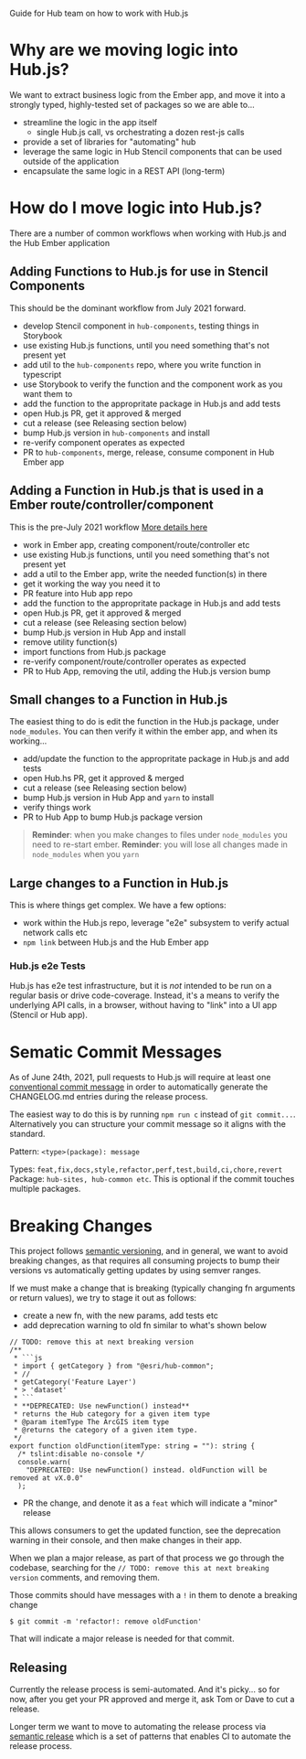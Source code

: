 Guide for Hub team on how to work with Hub.js

# Why are we moving logic into Hub.js?

We want to extract business logic from the Ember app, and move it into a strongly typed, highly-tested set of packages so we are able to...

- streamline the logic in the app itself
  - single Hub.js call, vs orchestrating a dozen rest-js calls
- provide a set of libraries for "automating" hub
- leverage the same logic in Hub Stencil components that can be used outside of the application
- encapsulate the same logic in a REST API (long-term)

# How do I move logic into Hub.js?

There are a number of common workflows when working with Hub.js and the Hub Ember application

## Adding Functions to Hub.js for use in Stencil Components

This should be the dominant workflow from July 2021 forward.

- develop Stencil component in `hub-components`, testing things in Storybook
- use existing Hub.js functions, until you need something that's not present yet
- add util to the `hub-components` repo, where you write function in typescript
- use Storybook to verify the function and the component work as you want them to
- add the function to the appropritate package in Hub.js and add tests
- open Hub.js PR, get it approved & merged
- cut a release (see Releasing section below)
- bump Hub.js version in `hub-components` and install
- re-verify component operates as expected
- PR to `hub-components`, merge, release, consume component in Hub Ember app

## Adding a Function in Hub.js that is used in a Ember route/controller/component

This is the pre-July 2021 workflow [More details here](https://github.com/ArcGIS/opendata-ui/blob/master/docs/migrate-to-hub-js.md)

- work in Ember app, creating component/route/controller etc
- use existing Hub.js functions, until you need something that's not present yet
- add a util to the Ember app, write the needed function(s) in there
- get it working the way you need it to
- PR feature into Hub app repo
- add the function to the appropritate package in Hub.js and add tests
- open Hub.js PR, get it approved & merged
- cut a release (see Releasing section below)
- bump Hub.js version in Hub App and install
- remove utility function(s)
- import functions from Hub.js package
- re-verify component/route/controller operates as expected
- PR to Hub App, removing the util, adding the Hub.js version bump

## Small changes to a Function in Hub.js

The easiest thing to do is edit the function in the Hub.js package, under `node_modules`. You can then verify it within the ember app, and when its working...

- add/update the function to the appropritate package in Hub.js and add tests
- open Hub.hs PR, get it approved & merged
- cut a release (see Releasing section below)
- bump Hub.js version in Hub App and `yarn` to install
- verify things work
- PR to Hub App to bump Hub.js package version

> **Reminder**: when you make changes to files under `node_modules` you need to re-start ember.
> **Reminder**: you will lose all changes made in `node_modules` when you `yarn`

## Large changes to a Function in Hub.js

This is where things get complex. We have a few options:

- work within the Hub.js repo, leverage "e2e" subsystem to verify actual network calls etc
- `npm link` between Hub.js and the Hub Ember app

### Hub.js e2e Tests

Hub.js has e2e test infrastructure, but it is _not_ intended to be run on a regular basis or drive code-coverage. Instead, it's a means to verify the underlying API calls, in a browser, without having to "link" into a UI app (Stencil or Hub app).

# Sematic Commit Messages

As of June 24th, 2021, pull requests to Hub.js will require at least one [conventional commit message](https://www.conventionalcommits.org/en/v1.0.0/#summary) in order to automatically generate the CHANGELOG.md entries during the release process.

The easiest way to do this is by running `npm run c` instead of `git commit...`. Alternatively you can structure your commit message so it aligns with the standard.

Pattern: `<type>(package): message`

Types: `feat,fix,docs,style,refactor,perf,test,build,ci,chore,revert`
Package: `hub-sites, hub-common etc`. This is optional if the commit touches multiple packages.

# Breaking Changes

This project follows [semantic versioning](https://semver.org/), and in general, we want to avoid breaking changes, as that requires all consuming projects to bump their versions vs automatically getting updates by using semver ranges.

If we must make a change that is breaking (typically changing fn arguments or return values), we try to stage it out as follows:

- create a new fn, with the new params, add tests etc
- add deprecation warning to old fn similar to what's shown below

````
// TODO: remove this at next breaking version
/**
 * ```js
 * import { getCategory } from "@esri/hub-common";
 * //
 * getCategory('Feature Layer')
 * > 'dataset'
 * ```
 * **DEPRECATED: Use newFunction() instead**
 * returns the Hub category for a given item type
 * @param itemType The ArcGIS item type
 * @returns the category of a given item type.
 */
export function oldFunction(itemType: string = ""): string {
  /* tslint:disable no-console */
  console.warn(
    "DEPRECATED: Use newFunction() instead. oldFunction will be removed at vX.0.0"
  );
````

- PR the change, and denote it as a `feat` which will indicate a "minor" release

This allows consumers to get the updated function, see the deprecation warning in their console, and then make changes in their app.

When we plan a major release, as part of that process we go through the codebase, searching for the `// TODO: remove this at next breaking version` comments, and removing them.

Those commits should have messages with a `!` in them to denote a breaking change

```
$ git commit -m 'refactor!: remove oldFunction'
```

That will indicate a major release is needed for that commit.

## Releasing

Currently the release process is semi-automated. And it's picky... so for now, after you get your PR approved and merge it, ask Tom or Dave to cut a release.

Longer term we want to move to automating the release process via [semantic release](https://semantic-release.gitbook.io/semantic-release/) which is a set of patterns that enables CI to automate the release process.
